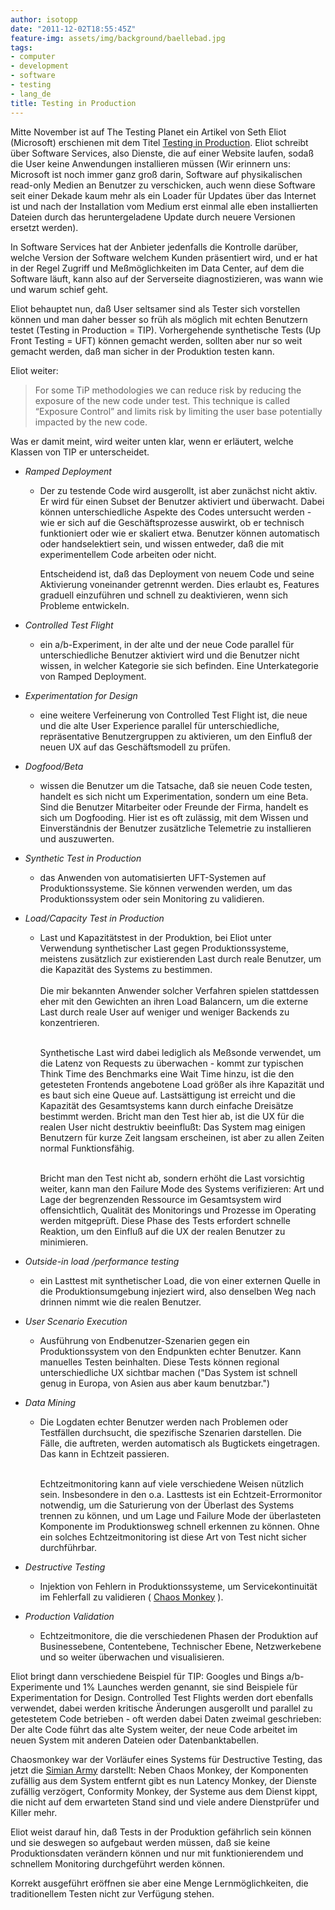 ```yaml
---
author: isotopp
date: "2011-12-02T18:55:45Z"
feature-img: assets/img/background/baellebad.jpg
tags:
- computer
- development
- software
- testing
- lang_de
title: Testing in Production
---
```

Mitte November ist auf The Testing Planet ein Artikel von Seth Eliot
(Microsoft) erschienen mit dem Titel
[Testing in Production](http://www.thetestingplanet.com/2011/11/the-future-of-software-testing-part-one-testing-in-production/).
Eliot schreibt über Software Services, also Dienste, die auf einer Website
laufen, sodaß die User keine Anwendungen installieren müssen (Wir erinnern
uns: Microsoft ist noch immer ganz groß darin, Software auf physikalischen
read-only Medien an Benutzer zu verschicken, auch wenn diese Software seit
einer Dekade kaum mehr als ein Loader für Updates über das Internet ist und
nach der Installation vom Medium erst einmal alle eben installierten Dateien
durch das heruntergeladene Update durch neuere Versionen ersetzt werden).

In Software Services hat der Anbieter jedenfalls die Kontrolle darüber,
welche Version der Software welchem Kunden präsentiert wird, und er hat in
der Regel Zugriff und Meßmöglichkeiten im Data Center, auf dem die Software
läuft, kann also auf der Serverseite diagnostizieren, was wann wie und warum
schief geht.

Eliot behauptet nun, daß User seltsamer sind als Tester sich vorstellen
können und man daher besser so früh als möglich mit echten Benutzern testet
(Testing in Production = TIP).  Vorhergehende synthetische Tests (Up Front
Testing = UFT) können gemacht werden, sollten aber nur so weit gemacht
werden, daß man sicher in der Produktion testen kann.

Eliot weiter: 

> For some TiP methodologies we can reduce risk by reducing the exposure of
> the new code under test.  This technique is called “Exposure Control” and
> limits risk by limiting the user base potentially impacted by the new
> code.

Was er damit meint, wird weiter unten klar, wenn er erläutert, welche Klassen von TIP er unterscheidet.

- _Ramped Deployment_
  - Der zu testende Code wird ausgerollt, ist aber zunächst nicht aktiv.  Er
    wird für einen Subset der Benutzer aktiviert und überwacht.  Dabei
    können unterschiedliche Aspekte des Codes untersucht werden - wie er
    sich auf die Geschäftsprozesse auswirkt, ob er technisch funktioniert
    oder wie er skaliert etwa.  Benutzer können automatisch oder
    handselektiert sein, und wissen entweder, daß die mit experimentellem
    Code arbeiten oder nicht.

    Entscheidend ist, daß das Deployment von neuem Code und seine
    Aktivierung voneinander getrennt werden.  Dies erlaubt es, Features
    graduell einzuführen und schnell zu deaktivieren, wenn sich Probleme
    entwickeln.

- _Controlled Test Flight_
  - ein a/b-Experiment, in der alte und der neue Code parallel für
    unterschiedliche Benutzer aktiviert wird und die Benutzer nicht wissen,
    in welcher Kategorie sie sich befinden.  Eine Unterkategorie von Ramped
    Deployment.
- _Experimentation for Design_
  - eine weitere Verfeinerung von Controlled Test Flight ist, die neue und
    die alte User Experience parallel für unterschiedliche, repräsentative
    Benutzergruppen zu aktivieren, um den Einfluß der neuen UX auf das
    Geschäftsmodell zu prüfen.
- _Dogfood/Beta_
  - wissen die Benutzer um die Tatsache, daß sie neuen Code testen, handelt
    es sich nicht um Experimentation, sondern um eine Beta.  Sind die
    Benutzer Mitarbeiter oder Freunde der Firma, handelt es sich um
    Dogfooding.  Hier ist es oft zulässig, mit dem Wissen und Einverständnis
    der Benutzer zusätzliche Telemetrie zu installieren und auszuwerten.
- _Synthetic Test in Production_
  - das Anwenden von automatisierten UFT-Systemen auf Produktionssysteme. 
    Sie können verwenden werden, um das Produktionssystem oder sein
    Monitoring zu validieren.
- _Load/Capacity Test in Production_
  - Last und Kapazitätstest in der Produktion, bei Eliot unter Verwendung
    synthetischer Last gegen Produktionssysteme, meistens zusätzlich zur
    existierenden Last durch reale Benutzer, um die Kapazität des Systems zu
    bestimmen.
    <br/><br/>
    Die mir bekannten Anwender solcher Verfahren spielen stattdessen eher
    mit den Gewichten an ihren Load Balancern, um die externe Last durch
    reale User auf weniger und weniger Backends zu konzentrieren.
    <br/><br/>

    Synthetische Last wird dabei lediglich als Meßsonde verwendet, um die Latenz
    von Requests zu überwachen - kommt zur typischen Think Time des Benchmarks
    eine Wait Time hinzu, ist die den getesteten Frontends angebotene Load
    größer als ihre Kapazität und es baut sich eine Queue auf.  Lastsättigung
    ist erreicht und die Kapazität des Gesamtsystems kann durch einfache
    Dreisätze bestimmt werden.  Bricht man den Test hier ab, ist die UX für die
    realen User nicht destruktiv beeinflußt: Das System mag einigen Benutzern
    für kurze Zeit langsam erscheinen, ist aber zu allen Zeiten normal
    Funktionsfähig.
    <br/><br/>

    Bricht man den Test nicht ab, sondern erhöht die Last vorsichtig weiter,
    kann man den Failure Mode des Systems verifizieren: Art und Lage der
    begrenzenden Ressource im Gesamtsystem wird offensichtlich, Qualität des
    Monitorings und Prozesse im Operating werden mitgeprüft.  Diese Phase des
    Tests erfordert schnelle Reaktion, um den Einfluß auf die UX der realen
    Benutzer zu minimieren.
- _Outside-in load /performance testing_
  - ein Lasttest mit synthetischer Load, die von einer externen Quelle in
    die Produktionsumgebung injeziert wird, also denselben Weg nach drinnen
    nimmt wie die realen Benutzer.
- _User Scenario Execution_
  - Ausführung von Endbenutzer-Szenarien gegen ein Produktionssystem von den
    Endpunkten echter Benutzer.  Kann manuelles Testen beinhalten.  Diese
    Tests können regional unterschiedliche UX sichtbar machen ("Das System
    ist schnell genug in Europa, von Asien aus aber kaum benutzbar.")
- _Data Mining_
  - Die Logdaten echter Benutzer werden nach Problemen oder Testfällen
    durchsucht, die spezifische Szenarien darstellen.  Die Fälle, die
    auftreten, werden automatisch als Bugtickets eingetragen.  Das kann in
    Echtzeit passieren.  <br/><br/>

    Echtzeitmonitoring kann auf viele verschiedene Weisen nützlich sein. 
    Insbesondere in den o.a.  Lasttests ist ein Echtzeit-Errormonitor
    notwendig, um die Saturierung von der Überlast des Systems trennen zu
    können, und um Lage und Failure Mode der überlasteten Komponente im
    Produktionsweg schnell erkennen zu können.  Ohne ein solches
    Echtzeitmonitoring ist diese Art von Test nicht sicher durchführbar.
- _Destructive Testing_
  - Injektion von Fehlern in Produktionssysteme, um Servicekontinuität im
    Fehlerfall zu validieren (
    [Chaos Monkey](http://www.codinghorror.com/blog/2011/04/working-with-the-chaos-monkey.html)
    ).
- _Production Validation_
  - Echtzeitmonitore, die die verschiedenen Phasen der Produktion auf
    Businessebene, Contentebene, Technischer Ebene, Netzwerkebene und so
    weiter überwachen und visualisieren.

Eliot bringt dann verschiedene Beispiel für TIP: Googles und Bings
a/b-Experimente und 1% Launches werden genannt, sie sind Beispiele für
Experimentation for Design.  Controlled Test Flights werden dort ebenfalls
verwendet, dabei werden kritische Änderungen ausgerollt und parallel zu
getestetem Code betrieben - oft werden dabei Daten zweimal geschrieben: Der
alte Code führt das alte System weiter, der neue Code arbeitet im neuen
System mit anderen Dateien oder Datenbanktabellen.

Chaosmonkey war der Vorläufer eines Systems für Destructive Testing, das
jetzt die 
[Simian Army](http://techblog.netflix.com/2011/07/netflix-simian-army.html)
darstellt: Neben Chaos Monkey, der Komponenten zufällig aus dem System
entfernt gibt es nun Latency Monkey, der Dienste zufällig verzögert,
Conformity Monkey, der Systeme aus dem Dienst kippt, die nicht auf dem
erwarteten Stand sind und viele andere Dienstprüfer und Killer mehr.

Eliot weist darauf hin, daß Tests in der Produktion gefährlich sein können
und sie deswegen so aufgebaut werden müssen, daß sie keine Produktionsdaten
verändern können und nur mit funktionierendem und schnellem Monitoring
durchgeführt werden können.

Korrekt ausgeführt eröffnen sie aber eine Menge Lernmöglichkeiten, die
traditionellem Testen nicht zur Verfügung stehen.
